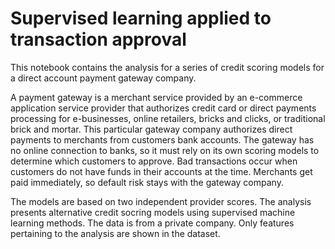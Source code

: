 # Supervised learning applied to transaction approval 

This notebook contains the analysis for a series of credit scoring models for a direct account payment gateway company. 

A payment gateway is a merchant service provided by an e-commerce application service provider that authorizes credit card or direct payments processing for e-businesses, online retailers, bricks and clicks, or traditional brick and mortar.
This particular gateway company authorizes direct payments to merchants from customers bank accounts. The gateway has no online connection to banks, so it must rely on its own scoring models to determine which customers to approve. 
Bad transactions occur when customers do not have funds in their accounts at the time. Merchants get paid immediately, so default risk stays with the gateway company. 

The models are based on two independent provider scores. The analysis presents alternative credit socring models using supervised machine learning methods. The data is from a private company. Only features pertaining to the analysis are shown in the dataset.  
